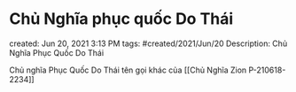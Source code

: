 # Chủ Nghĩa phục quốc Do Thái

created: Jun 20, 2021 3:13 PM
tags: #created/2021/Jun/20
Description: Chủ Nghĩa Phục Quốc Do Thái

Chủ nghĩa Phục Quốc Do Thái tên gọi khác của [[Chủ Nghĩa Zion P-210618-2234]]